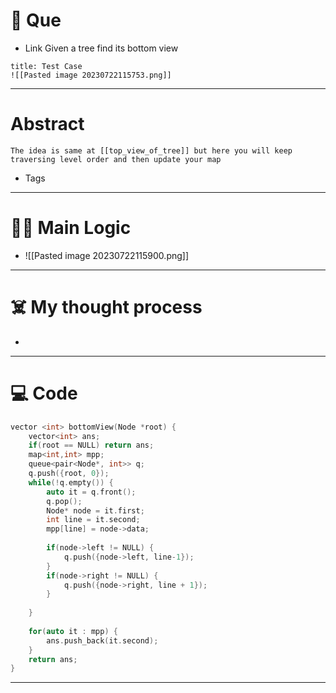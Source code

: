 # 🧩 Que
- Link
Given a tree find its bottom view
```ad-question
title: Test Case
![[Pasted image 20230722115753.png]]
```

---
# Abstract
```ad-abstract
The idea is same at [[top_view_of_tree]] but here you will keep traversing level order and then update your map 
```

- Tags 
--- 
# 🕵️‍♂️ Main Logic
- ![[Pasted image 20230722115900.png]]

---
# ☠️ My thought process
- 
---

# 💻 Code
```cpp
vector <int> bottomView(Node *root) {
	vector<int> ans; 
	if(root == NULL) return ans; 
	map<int,int> mpp; 
	queue<pair<Node*, int>> q; 
	q.push({root, 0}); 
	while(!q.empty()) {
		auto it = q.front(); 
		q.pop(); 
		Node* node = it.first; 
		int line = it.second; 
		mpp[line] = node->data; 
		
		if(node->left != NULL) {
			q.push({node->left, line-1}); 
		}
		if(node->right != NULL) {
			q.push({node->right, line + 1}); 
		}
		
	}
	
	for(auto it : mpp) {
		ans.push_back(it.second); 
	}
	return ans;  
}
```
---
